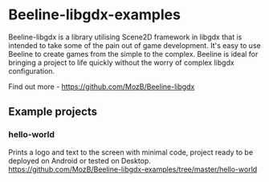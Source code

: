 # Beeline-libgdx-examples

Beeline-libgdx is a library utilising Scene2D framework in libgdx that is intended to take some of the pain out of game development.  It's easy to use Beeline to create games from the simple to the complex.  Beeline is ideal for bringing a project to life quickly without the worry of complex libgdx configuration.

Find out more - https://github.com/MozB/Beeline-libgdx

## Example projects
### hello-world ###
Prints a logo and text to the screen with minimal code, project ready to be deployed on Android or tested on Desktop.
https://github.com/MozB/Beeline-libgdx-examples/tree/master/hello-world
